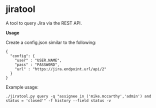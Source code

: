# jiratool
A tool to query Jira via the REST API. 

**Usage**

Create a config.json similar to the following:
```
{
  "config": {
    "user" : "USER.NAME",
    "pass" : "PASSW0RD",
    "url" : "https://jira.endpoint.url/api/2"
  }
}
```

Example usage:
```
./jiratool.py query -q "assignee in ('mike.mccarthy','admin') and status = 'closed'" -f history --field status -v 
```
